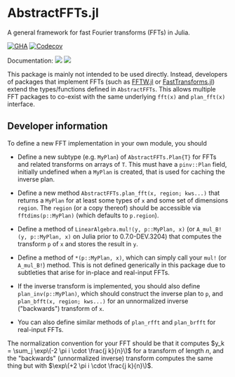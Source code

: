 # AbstractFFTs.jl

A general framework for fast Fourier transforms (FFTs) in Julia.

[![GHA](https://github.com/JuliaMath/AbstractFFTs.jl/workflows/CI/badge.svg)](https://github.com/JuliaMath/AbstractFFTs.jl/actions?query=workflow%3ACI+branch%3Amaster)
[![Codecov](http://codecov.io/github/JuliaMath/AbstractFFTs.jl/coverage.svg?branch=master)](http://codecov.io/github/JuliaMath/AbstractFFTs.jl?branch=master)

Documentation:
[![](https://img.shields.io/badge/docs-stable-blue.svg)](https://JuliaMath.github.io/AbstractFFTs.jl/stable)
[![](https://img.shields.io/badge/docs-latest-blue.svg)](https://JuliaMath.github.io/AbstractFFTs.jl/dev)

This package is mainly not intended to be used directly.
Instead, developers of packages that implement FFTs (such as [FFTW.jl](https://github.com/JuliaMath/FFTW.jl) or [FastTransforms.jl](https://github.com/JuliaApproximation/FastTransforms.jl))
extend the types/functions defined in `AbstractFFTs`.
This allows multiple FFT packages to co-exist with the same underlying `fft(x)` and `plan_fft(x)` interface.

## Developer information

To define a new FFT implementation in your own module, you should

* Define a new subtype (e.g. `MyPlan`) of `AbstractFFTs.Plan{T}` for FFTs and related transforms on arrays of `T`.
  This must have a `pinv::Plan` field, initially undefined when a `MyPlan` is created, that is used for caching the
  inverse plan.

* Define a new method `AbstractFFTs.plan_fft(x, region; kws...)` that returns a `MyPlan` for at least some types of
  `x` and some set of dimensions `region`.   The `region` (or a copy thereof) should be accessible via `fftdims(p::MyPlan)` (which defaults to `p.region`).

* Define a method of `LinearAlgebra.mul!(y, p::MyPlan, x)` (or `A_mul_B!(y, p::MyPlan, x)` on Julia prior to
  0.7.0-DEV.3204) that computes the transform `p` of `x` and stores the result in `y`.

* Define a method of `*(p::MyPlan, x)`, which can simply call your `mul!` (or `A_mul_B!`) method.
  This is not defined generically in this package due to subtleties that arise for in-place and real-input FFTs.

* If the inverse transform is implemented, you should also define `plan_inv(p::MyPlan)`, which should construct the
  inverse plan to `p`, and `plan_bfft(x, region; kws...)` for an unnormalized inverse ("backwards") transform of `x`.

* You can also define similar methods of `plan_rfft` and `plan_brfft` for real-input FFTs.

The normalization convention for your FFT should be that it computes $y_k = \sum_j \exp\(-2 \pi i \cdot \frac{j k}{n}\)$
for a transform of length $n$, and the "backwards" (unnormalized inverse) transform computes the same thing but with
$\exp\(+2 \pi i \cdot \frac{j k}{n}\)$.
